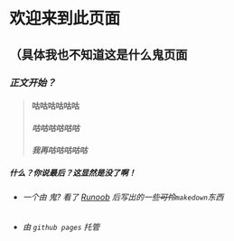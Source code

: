 # 欢迎来到此页面
## （具体我也不知道这是什么鬼页面

### *正文开始？* 
> #### 咕咕咕咕咕咕
> #### *咕咕咕咕咕咕*
> #### ***我再咕咕咕咕咕***
##### 什么？你说最后？这显然是没了啊！
* ###### 一个由 鬼? 看了 [Runoob](https://www.runoob.com) 后写出的一些~~可怜~~`makedown`东西
* ###### *由 `github pages` 托管*
